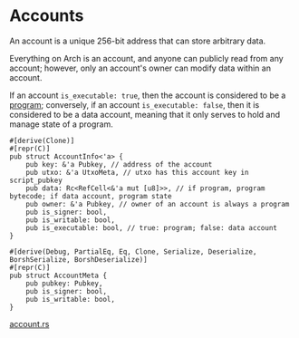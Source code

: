 # Accounts

An account is a unique 256-bit address that can store arbitrary data. 

Everything on Arch is an account, and anyone can publicly read from any account; however, only an account's owner can modify data within an account.

If an account `is_executable: true`, then the account is considered to be a [program]; conversely, if an account `is_executable: false`, then it is considered to be a data account, meaning that it only serves to hold and manage state of a program.

```rust,ignore
#[derive(Clone)]
#[repr(C)]
pub struct AccountInfo<'a> {
    pub key: &'a Pubkey, // address of the account
    pub utxo: &'a UtxoMeta, // utxo has this account key in script_pubkey
    pub data: Rc<RefCell<&'a mut [u8]>>, // if program, program bytecode; if data account, program state
    pub owner: &'a Pubkey, // owner of an account is always a program
    pub is_signer: bool,
    pub is_writable: bool,
    pub is_executable: bool, // true: program; false: data account
}

#[derive(Debug, PartialEq, Eq, Clone, Serialize, Deserialize, BorshSerialize, BorshDeserialize)]
#[repr(C)]
pub struct AccountMeta {
    pub pubkey: Pubkey,
    pub is_signer: bool,
    pub is_writable: bool,
}
```
[account.rs]


[eBPF]: https://ebpf.io
[program]: ./program.md
[account.rs]: https://github.com/Arch-Network/arch-local/blob/main/program/src/account.rs

